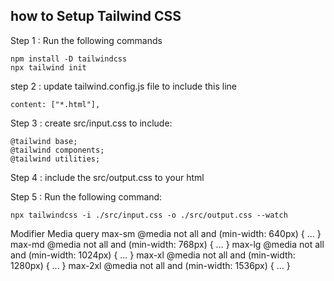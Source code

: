 ## how to Setup Tailwind CSS

Step 1 : Run the following commands
```
npm install -D tailwindcss
npx tailwind init
```

step 2 : update tailwind.config.js file to include this line
```
content: ["*.html"],
```

Step 3 : create src/input.css to include:
```
@tailwind base;
@tailwind components;
@tailwind utilities;
```

Step 4 : include the src/output.css to your html

Step 5 : Run the following command:
```
npx tailwindcss -i ./src/input.css -o ./src/output.css --watch
```

Modifier	Media query
max-sm	@media not all and (min-width: 640px) { ... }
max-md	@media not all and (min-width: 768px) { ... }
max-lg	@media not all and (min-width: 1024px) { ... }
max-xl	@media not all and (min-width: 1280px) { ... }
max-2xl	@media not all and (min-width: 1536px) { ... }